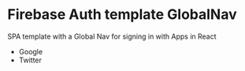 # Firebase Auth template GlobalNav
SPA template with a Global Nav for signing in with Apps in React
- Google
- Twitter